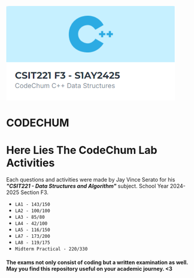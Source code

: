 ![codechum](https://github.com/mannigoy/CSIT221_DSA/blob/main/CodeChum%20Activities/assets/codechum.png)

# **CODECHUM**
# Here Lies The CodeChum Lab Activities
 Each questions and activities were made by Jay Vince Serato for his ***"CSIT221 - Data Structures and Algorithm"*** subject.
School Year 2024-2025 Section F3.
* ```LA1 - 143/150```
* ```LA2 - 100/100``` 
* ```LA3 - 85/80``` 
* ```LA4 - 42/100``` 
* ```LA5 - 116/150``` 
* ```LA7 - 173/200```
* ```LA8 - 119/175```
* ```Midterm Practical - 220/330```

#### The exams not only consist of coding but a written examination as well. May you find this repository useful on your academic journey. <3

